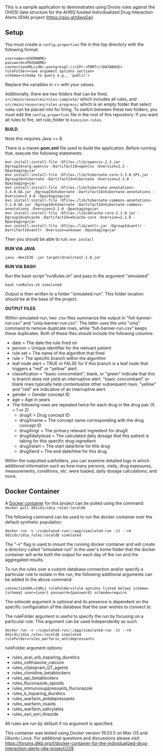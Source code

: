 This is a sample application to demonstrates using Drools rules
against the OHDSI data structure for the AHRQ funded Individualized
Drug Interaction Alerts (IDIA) project (https://goo.gl/t4eqGw). 

## Setup

You must create a `config.properties` file in this top directory with the following format:

```
username=<USERNAME>
password=<PASSWORD>
connectionURL=jdbc:postgresql://<IP>:<PORT>/<DATABASE>
ruleFolder=<see argument options section>
schema=<schema to query e.g., 'public'>
```

Replace the variables in <> with your values.

Additionally, there are two folders that can be fired, `src/main/resources/rules-complete/` which includes all rules, and `src/main/resources/rules-progress/` which is an empty folder that select rules can be placed into for firing.
To switch between these two folders, you must edit the `config.properties` file in the root of this repository. If you want all rules to fire, set rule_folder to `ksession-rules`.

__BUILD__

Note this requires Java >= 8.

There is a maven __pom.xml__ file used to build the application. Before running that, execute the following statements:

```
mvn install:install-file -Dfile=./lib/opencsv-2.3.jar -DgroupId=org.opencsv -DartifactId=opencsv -Dversion=2.3 -Dpackaging=jar
mvn install:install-file -Dfile=./lib/hibernate-core-3.3.0.SP1.jar -DgroupId=hibernate -DartifactId=hibernate -Dversion=3.3.0 -Dpackaging=jar
mvn install:install-file -Dfile=./lib/hibernate-annotations-3.4.0.GA.jar -DgroupId=hibernate -DartifactId=hibernate-annotations -Dversion=3.4.0 -Dpackaging=jar
mvn install:install-file -Dfile=./lib/hibernate-commons-annotations-3.1.0.GA.jar -DgroupId=hibernate -DartifactId=hibernate-commons-annotations -Dversion=3.1.0 -Dpackaging=jar
mvn install:install-file -Dfile=./lib/ehcache-core-2.1.0.jar -DgroupId=ehcache -DartifactId=ehcache-core -Dversion=2.1.0 -Dpackaging=jar
mvn install:install-file -Dfile=./lib/antlr.jar -DgroupId=antlr -DartifactId=antlr -Dversion=unknown -Dpackaging=jar
```

Then you should be able to run:
```mvn install```

__RUN VIA JAVA__

```java -Xmx1536 -jar target/droolstest-1.0.jar```

__RUN VIA BASH__

Run the bash script "runRules.sh" and pass in the argument "simulated"

```
bash runRules.sh simulated
```

Output is then written to a folder "simulated-run". This folder location should be at the base of the project.

__OUTPUT FILES__

Within simulated-run, two .csv files summarize the output in "full-banner-run.csv" and "uniq-banner-run.csv". The latter uses the unix "uniq" command to remove duplicate rows, while "full-banner-run.csv" keeps these duplicates. Both of these files should include the following columns:
* date = The date the rule fired on
* person = Unique identifier for the relevant patient
* rule set = The name of the algorithm that fired
* rule = The specific branch within the algorithm
* leaf node alert = TRUE or FALSE for if this branch is a leaf node that triggers a "red" or "yellow" alert.
* classification = "basic concomitant", blank, or "green" indicate that this is branch does not yield an interruptive alert. "basic concomitant" or blank rows typically help contextualize other subsequent rows. "yellow" and "red" are indicative of an interruptive alert.
* gender = Gender concept ID
* age = Age in years
* The following rows are repeated twice for each drug in the drug pair (X = 1 or 2)
  * drugX = Drug concept ID
  * drugXname = The concept name corresponding with the drug concept ID
  * drugXingr = The primary relevant ingredient for drugX
  * drugXdailydose = The calculated daily dosage that this patient is taking for this specific drug ingredient
  * drugXstart = The start date/time for this drug
  * drugXend = The end date/time for this drug

Within the outputted subfolders, you can examine detailed logs in which additional information such as how many persons, visits, drug exposures, measurements, conditions, etc. were loaded, daily dosage calculations, and more.

## Docker Container

A [Docker container](https://hub.docker.com/r/ddicds/idia_rules) for this project can be pulled using the command:
```docker pull ddicds/idia_rules:localdb``` 

The following command can be used to run the docker container over the default synthetic population:

```docker run -v ~/simulated-run/:/app/simulated-run -it --rm ddicds/idia_rules:localdb simulated```

The "-v" flag is used to mount the running docker container and will create a directory called "simulated-run" in the user's home folder that the docker container will write both the output for each day of the run and the aggregated results.

To run the rules over a custom database connection and/or specify a particular rule  to isolate in the run, the following additional arguments can be added to the above command:

```connectionURL={URL} ruleFolder={rule options listed below} schema={schema} user={user} password={password} sslmode=require ```

The sslmode argument is optional and its presence is dependent on the specific configuration of the database that the user wishes to connect to. 

The ruleFolder argument is useful to specify the run by focusing on a particular rule. This argument can be used independently as such:

```docker run -v ~/simulated-run/:/app/simulated-run -it --rm ddicds/idia_rules:localdb simulated ruleFolder=rules_warfarin_antidepressants```

ruleFolder argument options:
* rules_acei_arb_ksparing_diuretics
* rules_ceftriaxone_calcium
* rules_citalopram_QT_agents
* rules_clonidine_betablockers
* rules_epi_betablockers
* rules_fluconazole_opioids
* rules_immunosuppressants_fluconazole
* rules_k_ksparing_diuretics
* rules_warfarin_antidepressants
* rules_warfarin_nsaids
* rules_warfarin_salicylates
* rules_ssri_snri_thiazide

All rules are run by default if no argument is specified.

This container was tested using Docker version 19.03.5 on Mac OS and Ubuntu Linux. 
For additional questions and discussions please visit: https://forums.dikb.org/t/docker-container-for-the-individualized-drug-interaction-alerts-idia-project/228
